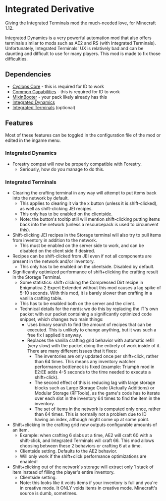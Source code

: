 # Integrated Derivative

Giving the Integrated Terminals mod the much-needed love, for Minecraft 1.12.

Integrated Dynamics is a very powerful automation mod that also offers terminals similar to mods such as AE2 and RS (with Integrated Terminals). Unfortunately, Integrated Terminals' UX is relatively bad and can be daunting and difficult to use for many players. This mod is made to fix those difficulties.

## Dependencies

* [Cyclops Core](https://www.curseforge.com/minecraft/mc-mods/cyclops-core) - this is required for ID to work
* [Common Capabilities](https://www.curseforge.com/minecraft/mc-mods/common-capabilities) - this is required for ID to work
* [MixinBooter](https://www.curseforge.com/minecraft/mc-mods/mixin-booter) - your pack likely already has this
* [Integrated Dynamics](https://www.curseforge.com/minecraft/mc-mods/integrated-dynamics)
* [Integrated Terminals](https://www.curseforge.com/minecraft/mc-mods/integrated-terminals) (optional)

## Features

Most of these features can be toggled in the configuration file of the mod or edited in the ingame menu.

### Integrated Dynamics

* Forestry compat will now be properly compatible with Forestry.
  * Seriously, how do you manage to do this.

### Integrated Terminals

* Clearing the crafting terminal in any way will attempt to put items back into the network by default.
  * This applies to clearing it via the x button (unless it is shift-clicked), as well as shift-clicking JEI recipes.
  * This only has to be enabled on the clientside.
  * Note: the button's tooltip still will mention shift-clicking putting items back into the network (unless a resourcepack is used to circumvent this).
* Shift-clicking JEI recipes in the Storage terminal will also try to pull items from inventory in addition to the network.
  * This must be enabled on the server side to work, and can be disabled on the client side if desired.
* Recipes can be shift-clicked from JEI even if not all components are present in the network and/or inventory.
  * This only has to be enabled on the clientside. Disabled by default.
* Significantly optimized performance of shift+clicking the crafting result in the Storage Terminal.
  * Some statistics: shift+clicking the Compressed Dirt recipe in Enigmatica 2 Expert Extended without this mod causes a lag spike of 5-10 seconds. With this mod, it is barely slower than crafting in a vanilla crafting table.
  * This has to be enabled both on the server and the client.
  * Technical details for the nerds: we do this by replacing the IT's own packet with our packet containing a significantly optimized code snippet, which changes two main things:
    * Uses binary search to find the amount of recipes that can be executed. This is unlikely to change anything, but it was such a free fix I applied it anyway.
    * Replaces the vanilla crafting grid behavior with automatic refill (very slow) with the packet doing the entirety of work inside of it. There are many different issues that it fixes:
      * The inventories are only updated once per shift+click, rather than 64 times. This means any inventory watcher performance bottleneck is fixed (example: Triumph mod in E2:EE adds 4-5 seconds to the time needed to execute a shift+click).
      * The second effect of this is reducing lag with large storage blocks such as Large Storage Crate (Actually Additions) or Modular Storage (RFTools), as the game's code has to iterate over each slot in the inventory 64 times to find the item in the inventory.
      * The set of items in the network is computed only once, rather than 64 times. This is normally not a problem due to ID having an index, although might come up at some point.
* Shift+clicking in the crafting grid now outputs configurable amounts of an item.
  * Example: when crafting 6 slabs at a time, AE2 will craft 60 with a shift-click, and Integrated Terminals will craft 66. This mod allows choosing between these 2 behaviors or crafting 6 at a time.
  * Clientside setting. Defaults to the AE2 behavior.
  * Will only work if the shift+click performance optimizations are enabled!
* Shift+clicking out of the network's storage will extract only 1 stack of item instead of filling the player's entire inventory.
  * Clientside setting.
  * Note: this looks like it voids items if your inventory is full and you're in creative mode. It ONLY voids items in creative mode. Minecraft's source is dumb, sometimes.
